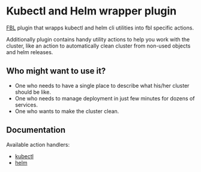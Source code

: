 # Kubectl and Helm wrapper plugin

[FBL](https://www.npmjs.com/package/fbl) plugin that wrapps kubectl and helm cli utilities into fbl specific actions.

Additionally plugin contains handy utility actions to help you work with the cluster, like an action to automatically clean cluster from non-used objects and helm releases.

## Who might want to use it? 

- One who needs to have a single place to describe what his/her cluster should be like.
- One who needs to manage deployment in just few minutes for dozens of services.
- One who wants to make the cluster clean.

## Documentation

Available action handlers:

- [kubectl](docs/kubectl.md)
- [helm](docs/helm.md)

 